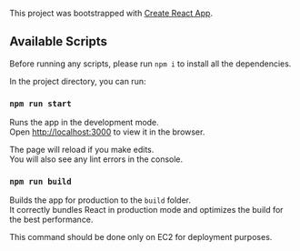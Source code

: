 This project was bootstrapped with [Create React App](https://github.com/facebook/create-react-app).

## Available Scripts

Before running any scripts, please run `npm i` to install all the dependencies.

In the project directory, you can run:

### `npm run start`

Runs the app in the development mode.<br />
Open [http://localhost:3000](http://localhost:3000) to view it in the browser.

The page will reload if you make edits.<br />
You will also see any lint errors in the console.

### `npm run build`

Builds the app for production to the `build` folder.<br />
It correctly bundles React in production mode and optimizes the build for the best performance.

This command should be done only on EC2 for deployment purposes.
